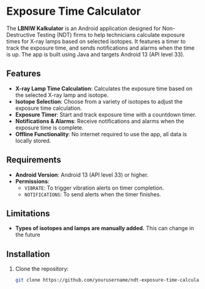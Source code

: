 # Exposure Time Calculator

The **LBNIW Kalkulator** is an Android application designed for Non-Destructive Testing (NDT) firms to help technicians calculate exposure times for X-ray lamps based on selected isotopes. It features a timer to track the exposure time, and sends notifications and alarms when the time is up. The app is built using Java and targets Android 13 (API level 33).

## Features

- **X-ray Lamp Time Calculation**: Calculates the exposure time based on the selected X-ray lamp and isotope.
- **Isotope Selection**: Choose from a variety of isotopes to adjust the exposure time calculation.
- **Exposure Timer**: Start and track exposure time with a countdown timer.
- **Notifications & Alarms**: Receive notifications and alarms when the exposure time is complete.
- **Offline Functionality**: No internet required to use the app, all data is locally stored.

## Requirements

- **Android Version**: Android 13 (API level 33) or higher.
- **Permissions**:
  - `VIBRATE`: To trigger vibration alerts on timer completion.
  - `NOTIFICATIONS`: To send alerts when the timer finishes.
 
## Limitations

- **Types of isotopes and lamps are manually added.** This can change in the future

## Installation

1. Clone the repository:
   ```bash
   git clone https://github.com/yourusername/ndt-exposure-time-calculator.git
   ```
